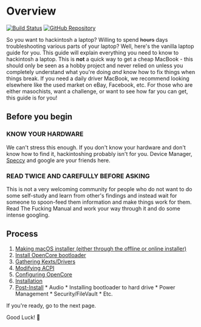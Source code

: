 # Overview

[![Build Status](https://img.shields.io/travis/com/dortania/vanilla-laptop-guide?style=flat-square)](https://travis-ci.com/dortania/vanilla-laptop-guide)
[![GitHub Repository](https://img.shields.io/badge/GitHub-vanilla--laptop--guide-blue?style=flat-square&logo=github)](https://github.com/dortania/vanilla-laptop-guide)

So you want to hackintosh a laptop? Willing to spend ~~hours~~ days troubleshooting various parts of your laptop? Well, here's the vanilla laptop guide for you. This guide will explain everything you need to know to hackintosh a laptop. This is **not** a quick way to get a cheap MacBook - this should only be seen as a hobby project and never relied on unless you completely understand what you're doing *and* know how to fix things when things break. If you need a daily driver MacBook, we recommend looking elsewhere like the used market on eBay, Facebook, etc. For those who are either masochists, want a challenge, or want to see how far you can get, this guide is for you!

## Before you begin

### **KNOW YOUR HARDWARE**

We can't stress this enough. If you don't know your hardware and don't know how to find it, hackintoshing probably isn't for you. Device Manager, [Speccy](https://www.ccleaner.com/speccy) and google are your friends here.

### **READ TWICE AND CAREFULLY BEFORE ASKING**

This is not a very welcoming community for people who do not want to do some self-study and learn from other's findings and instead wait for someone to spoon-feed them information and make things work for them. Read The Fucking Manual and work your way through it and do some intense googling.

## Process

  1. [Making macOS installer (either through the offline or online installer)](/preparations/installer-overview.md)
  2. [Install OpenCore bootloader](/preparations/opencore-efi.md)
  3. [Gathering Kexts/Drivers](/OpenCore/ktext.md)
  4. [Modifying ACPI](https://dortania.github.io/Getting-Started-With-ACPI/)
  5. [Configuring OpenCore](/OpenCore/config.md)
  6. [Installation](/installation/installation-process.md)
  7. [Post-Install](/post-install/)
    * Audio
    * Installing bootloader to hard drive
    * Power Management
    * Security/FileVault
    * Etc.

If you're ready, go to the next page.

Good Luck! 🎊
